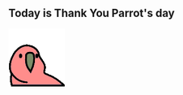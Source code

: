 <h2>Today is Thank You Parrot's day</h2><img src="https://raw.githubusercontent.com/jmhobbs/cultofthepartyparrot.com/master/parrots/hd/thankyouparrot.gif" />